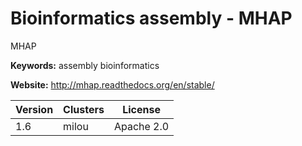# Bioinformatics assembly - MHAP

MHAP

**Keywords:** assembly bioinformatics

**Website:** <http://mhap.readthedocs.org/en/stable/>

| Version | Clusters | License |
| ------- | -------- | ------- |
| 1.6 | milou | Apache 2.0 |
